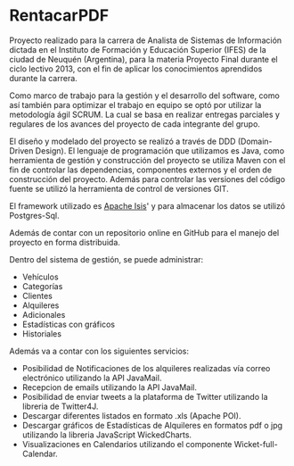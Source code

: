 RentacarPDF
========

Proyecto realizado para la carrera de Analista de Sistemas de Información dictada en el Instituto de Formación y Educación Superior (IFES) de la ciudad de Neuquén (Argentina), para la materia Proyecto Final durante el ciclo lectivo 2013, con el fin de aplicar los conocimientos aprendidos durante la carrera.

Como marco de trabajo para la gestión y el desarrollo del software, como así también para optimizar el trabajo en equipo se optó por utilizar la metodología ágil SCRUM. La cual se basa en realizar entregas parciales y regulares de los avances del proyecto de cada integrante del grupo.

El diseño y modelado del proyecto se realizó a través de DDD (Domain-Driven Design).
El lenguaje de programación que utilizamos es Java, como herramienta de gestión y construcción del proyecto se utiliza Maven con el fin de controlar las dependencias, componentes externos y el orden de construcción del proyecto. Además para controlar las versiones del código fuente se utilizó la herramienta de control de versiones GIT. 

El framework utilizado es [Apache Isis](http://isis.apache.org/)' y para almacenar los datos se utilizó Postgres-Sql.

Además de contar con un repositorio online en GitHub para el manejo del proyecto en forma distribuida.

Dentro del sistema de gestión, se puede administrar:

* Vehículos 
* Categorías
* Clientes 
* Alquileres 
* Adicionales
* Estadísticas con gráficos
* Historiales
 
Además va a contar con los siguientes servicios:

* Posibilidad de Notificaciones de los alquileres realizadas vía correo electrónico utilizando la API JavaMail.
* Recepcion de emails utilizando la API JavaMail.
* Posibilidad de enviar tweets a la plataforma de Twitter utilizando la libreria de Twitter4J.
* Descargar diferentes listados en formato .xls (Apache POI).
* Descargar gráficos de Estadísticas de Alquileres en formatos pdf o jpg utilizando la libreria JavaScript WickedCharts.
* Visualizaciones en Calendarios utilizando el componente Wicket-full-Calendar.
